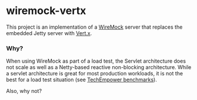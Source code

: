 # wiremock-vertx

This project is an implementation of a [WireMock](https://github.com/wiremock/wiremock) server that replaces the embedded Jetty server with [Vert.x](https://github.com/eclipse-vertx/vert.x). 

### Why? 

When using WireMock as part of a load test, the Servlet architecture does not scale as well as a Netty-based reactive non-blocking architecture.
While a servlet architecture is great for most production workloads, it is not the best for a load test situation (see [TechEmpower benchmarks](https://www.techempower.com/benchmarks/#hw=ph&test=plaintext&section=data-r23&l=zik0vz-pa7&p=zik0za-zik0zj-zik0zj-zik0vz-zik0zj-18y67)).

Also, why not?